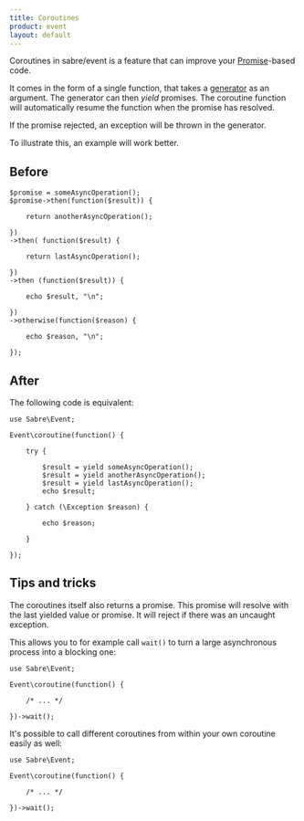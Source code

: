 ```yaml
---
title: Coroutines
product: event
layout: default
---
```


Coroutines in sabre/event is a feature that can improve your [Promise][1]-based
code.

It comes in the form of a single function, that takes a [generator][2] as an
argument. The generator can then _yield_ promises. The coroutine function will
automatically resume the function when the promise has resolved.

If the promise rejected, an exception will be thrown in the generator.

To illustrate this, an example will work better.

Before
------

    $promise = someAsyncOperation();
    $promise->then(function($result)) {

        return anotherAsyncOperation();

    })
    ->then( function($result) {

        return lastAsyncOperation();

    })
    ->then (function($result)) {

        echo $result, "\n";

    })
    ->otherwise(function($reason) {

        echo $reason, "\n";

    });


After
-----

The following code is equivalent:


    use Sabre\Event;

    Event\coroutine(function() {
   
        try {
 
            $result = yield someAsyncOperation();
            $result = yield anotherAsyncOperation();
            $result = yield lastAsyncOperation();
            echo $result;

        } catch (\Exception $reason) {

            echo $reason;

        }

    });


Tips and tricks
---------------

The coroutines itself also returns a promise. This promise will resolve with
the last yielded value or promise. It will reject if there was an uncaught
exception.

This allows you to for example call `wait()` to turn a large asynchronous
process into a blocking one:

    use Sabre\Event;

    Event\coroutine(function() {
   
        /* ... */

    })->wait();
    

It's possible to call different coroutines from within your own coroutine
easily as well:


    use Sabre\Event;

    Event\coroutine(function() {
   
        /* ... */

    })->wait();



[1]: /event/promise/
[2]: http://php.net/manual/en/language.generators.overview.php
